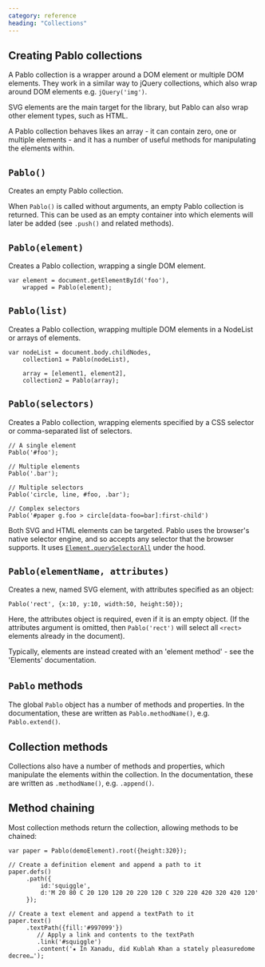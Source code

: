 ```yaml
---
category: reference
heading: "Collections"
---
```


Creating Pablo collections
--------------------------

A Pablo collection is a wrapper around a DOM element or multiple DOM elements. They work in a similar way to jQuery collections, which also wrap around DOM elements e.g. `jQuery('img')`.

SVG elements are the main target for the library, but Pablo can also wrap other element types, such as HTML.

A Pablo collection behaves likes an array - it can contain zero, one or multiple elements - and it has a number of useful methods for manipulating the elements within.


`Pablo()`
---------

Creates an empty Pablo collection.

When `Pablo()` is called without arguments, an empty Pablo collection is returned. This can be used as an empty container into which elements will later be added (see `.push()` and related methods).


`Pablo(element)`
----------------

Creates a Pablo collection, wrapping a single DOM element.

	var element = document.getElementById('foo'),
		wrapped = Pablo(element);


`Pablo(list)`
-------------

Creates a Pablo collection, wrapping multiple DOM elements in a NodeList or arrays of elements.

	var nodeList = document.body.childNodes,
		collection1 = Pablo(nodeList),

		array = [element1, element2],
		collection2 = Pablo(array);


`Pablo(selectors)`
-----------------

Creates a Pablo collection, wrapping elements specified by a CSS selector or comma-separated list of selectors.

	// A single element
	Pablo('#foo');

	// Multiple elements
	Pablo('.bar');

	// Multiple selectors
	Pablo('circle, line, #foo, .bar');

	// Complex selectors
	Pablo('#paper g.foo > circle[data-foo=bar]:first-child')

Both SVG and HTML elements can be targeted. Pablo uses the browser's native selector engine, and so accepts any selector that the browser supports. It uses [`Element.querySelectorAll`][#qsa] under the hood.

[#qsa]: https://developer.mozilla.org/en-US/docs/DOM/Element.querySelectorAll


`Pablo(elementName, attributes)`
--------------------------------

Creates a new, named SVG element, with attributes specified as an object:

	Pablo('rect', {x:10, y:10, width:50, height:50});

Here, the attributes object is required, even if it is an empty object. (If the attributes argument is omitted, then `Pablo('rect')` will select all `<rect>` elements already in the document).

Typically, elements are instead created with an 'element method' - see the 'Elements' documentation.


`Pablo` methods
---------------

The global `Pablo` object has a number of methods and properties. In the documentation, these are written as `Pablo.methodName()`, e.g. `Pablo.extend()`.


Collection methods
------------------

Collections also have a number of methods and properties, which manipulate the elements within the collection. In the documentation, these are written as `.methodName()`, e.g. `.append()`.


Method chaining
---------------

Most collection methods return the collection, allowing methods to be chained:

	var paper = Pablo(demoElement).root({height:320});

    // Create a definition element and append a path to it
    paper.defs()
         .path({
             id:'squiggle',
             d:'M 20 80 C 20 120 120 20 220 120 C 320 220 420 320 420 120'
         });

    // Create a text element and append a textPath to it
    paper.text()
         .textPath({fill:'#997099'})
         	// Apply a link and contents to the textPath
         	.link('#squiggle')
            .content('★ In Xanadu, did Kublah Khan a stately pleasuredome decree…');